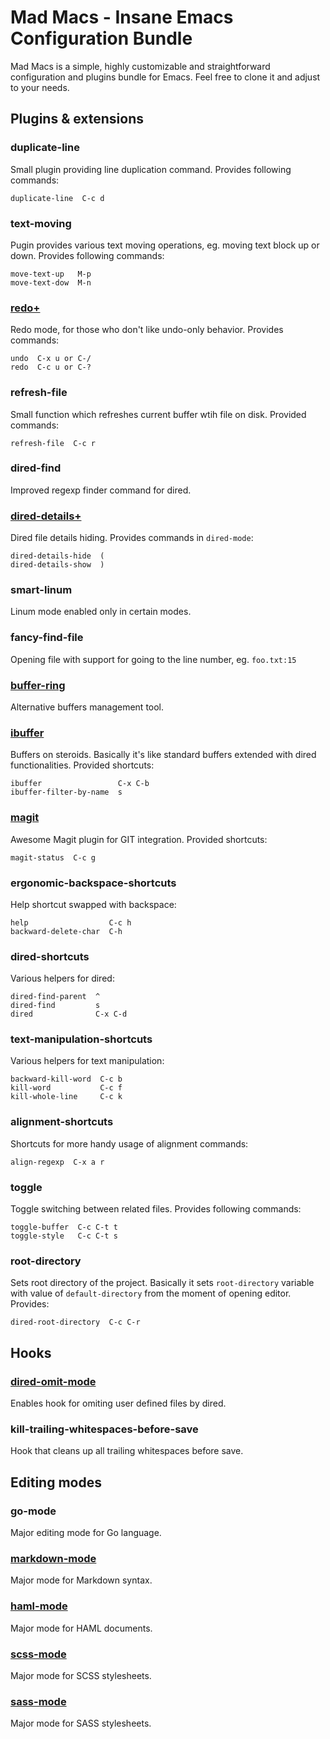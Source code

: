# Mad Macs - Insane Emacs Configuration Bundle

Mad Macs is a simple, highly customizable and straightforward configuration and plugins
bundle for Emacs. Feel free to clone it and adjust to your needs.

## Plugins & extensions

### duplicate-line
Small plugin providing line duplication command. Provides following commands:

    duplicate-line  C-c d

### text-moving
Pugin provides various text moving operations, eg. moving text block up or down.
Provides following commands:

    move-text-up   M-p
    move-text-dow  M-n

### [redo+](http://www.emacswiki.org/RedoPlus)
Redo mode, for those who don't like undo-only behavior. Provides commands:

    undo  C-x u or C-/
    redo  C-c u or C-?

### refresh-file
Small function which refreshes current buffer wtih file on disk. Provided commands:

    refresh-file  C-c r

### dired-find
Improved regexp finder command for dired.

### [dired-details+](http://www.emacswiki.org/DiredDetails)
Dired file details hiding. Provides commands in `dired-mode`:

    dired-details-hide  (
    dired-details-show  )

### smart-linum
Linum mode enabled only in certain modes.

### fancy-find-file
Opening file with support for going to the line number, eg. `foo.txt:15`

### [buffer-ring](http://www.emacswiki.org/BufferRing)
Alternative buffers management tool.

### [ibuffer](http://www.emacswiki.org/emacs/IbufferMode)
Buffers on steroids. Basically it's like standard buffers extended with dired functionalities.
Provided shortcuts:

    ibuffer                 C-x C-b
    ibuffer-filter-by-name  s

### [magit](http://www.emacswiki.org/emacs/Magit)
Awesome Magit plugin for GIT integration. Provided shortcuts:

    magit-status  C-c g

### ergonomic-backspace-shortcuts
Help shortcut swapped with backspace:

    help                  C-c h
    backward-delete-char  C-h

### dired-shortcuts
Various helpers for dired:

    dired-find-parent  ^
    dired-find         s
    dired              C-x C-d

### text-manipulation-shortcuts
Various helpers for text manipulation:

    backward-kill-word  C-c b
    kill-word           C-c f
    kill-whole-line     C-c k

### alignment-shortcuts
Shortcuts for more handy usage of alignment commands:

    align-regexp  C-x a r

### toggle
Toggle switching between related files. Provides following commands:

    toggle-buffer  C-c C-t t
    toggle-style   C-c C-t s

### root-directory
Sets root directory of the project. Basically it sets
`root-directory` variable with value of `default-directory`
from the moment of opening editor. Provides:

    dired-root-directory  C-c C-r

## Hooks

### [dired-omit-mode](http://emacswiki.org/emacs/DiredOmitMode)
Enables hook for omiting user defined files by dired.

### kill-trailing-whitespaces-before-save
Hook that cleans up all trailing whitespaces before save.

## Editing modes

### go-mode
Major editing mode for Go language.

### [markdown-mode](http://emacswiki.org/emacs/MarkdownMode)
Major mode for Markdown syntax.

### [haml-mode](https://github.com/nex3/haml-mode)
Major mode for HAML documents.

### [scss-mode](https://github.com/antonj/scss-mode)
Major mode for SCSS stylesheets.

### [sass-mode](https://github.com/nex3/sass-mode)
Major mode for SASS stylesheets.
